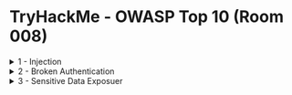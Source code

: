 #  TryHackMe - OWASP Top 10 (Room 008)

<details><summary>1 - Injection</summary>
<p>

Introduction: To complete the questions below, navigate to __http://MACHINE_IP/evilshell.php__

## Task 1.1

### Q: What strange test file is in the website root directory?

A: drpepper.txt

Walkthrough: A simple `ls` command gives us the name of a text file. Ideally, you would also check the root directory using `pwd`

![](/OWASP%20Top%2010/images/drpepper.png)

## Task 1.2

### Q: How many non-root/non-service/non-daemon users are there?

A: 0

Walkthrough: Using the `cut -d: -f1 /etc/passwd` gets only the usernames from /etc/passwd. Comparing this output with a similiar output on my own terminal tells us that there are no such non-special users

![](/OWASP%20Top%2010/images/no_users.png)

## Task 1.3

### Q: What user is this app running as?

A: www-data

Walkthrough: A simple `whoami` command reveals who the current user is

![](/OWASP%20Top%2010/images/wwwdata.png)

## Task 1.4

### Q: What is the user's shell set as?

A: /usr/bin/nologin

Walkthrough: To know about the current user's shell, fetch the contents of the /etc/passwd file. The 7th field contains login shells corresponding to the user. Looking at the www-data user, we can see the shell

![](/OWASP%20Top%2010/images/nologin.png)

## Task 1.5

### Q: What version of Ubuntu is running?

A: 18.04.4

Walkthrough: To determine the OS version we are running, use the `lsb_release -a` command

![](/OWASP%20Top%2010/images/version.png)

## Task 1.6

### Q: Print out the MOTD. What favourite beverage is shown?

A: Dr Pepper

Walkthrough: The `/etc/motd` is a file on Unix systems that contains a "message of the day", used to send a common message to all users. There are many MOTD files. The welcome message is located in the 00-header file

First, locate all .motd files and look for the 00-header file. Once found, simply cat out the contents

![](/OWASP%20Top%2010/images/header.png)

</p>
</details>

<details><summary>2 - Broken Authentication</summary>
<p>

## Task 2.1

### Q: What is the flag that you found in darren's account?

A: fe86079416a21a3c99937fea8874b667 

Walkthrough: We are given that there is an account named `darren` which contains a flag. To access this account, if we try something like " darren" or "   darren" for registering a new account it successfully lets us create an account

![](/OWASP%20Top%2010/images/darren.png)

Once registered, simply log in as our darren (with spaces) and we will see the flag

![](/OWASP%20Top%2010/images/loggedin.png)

## Task 2.2

### Q: Now try to do the same trick and see if you can login as arthur

Walkthrough: Simply do the same as above but use arthur instead of darren

## Task 2.3

### Q: What is the flag you found in arthur's account?

A: d9ac0f7db4fda460ac3edeb75d75e16e

Walkthrough: Simply do the same method as Darren's account and we are able to receive the flag

As a note, trying various other methods like `arthur.`, `art hur`, `_arthur` yield no results. Only blank spaces can be used to check Broken Authentication successfully

![](/OWASP%20Top%2010/images/arthur.png)

</p>
</details>

<details><summary>3 - Sensitive Data Exposuer</summary>
<p>
